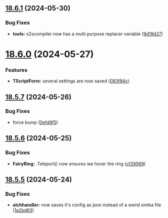 ## [18.6.1](https://github.com/Torwent/WaspLib/compare/v18.6.0...v18.6.1) (2024-05-30)


### Bug Fixes

* **tools:** s2scompiler now has a multi purpose replacer variable ([9d19d27](https://github.com/Torwent/WaspLib/commit/9d19d2734873c27fd284e975e0284de156ba5b5a))



# [18.6.0](https://github.com/Torwent/WaspLib/compare/v18.5.7...v18.6.0) (2024-05-27)


### Features

* **TScriptForm:** several settings are now saved ([083f84c](https://github.com/Torwent/WaspLib/commit/083f84c808cc5d43149b3810a0d4db1b684875d8))



## [18.5.7](https://github.com/Torwent/WaspLib/compare/v18.5.6...v18.5.7) (2024-05-26)


### Bug Fixes

* force bump ([0efd9f5](https://github.com/Torwent/WaspLib/commit/0efd9f5f31e33caf7fa3fb8b520ffbb0e4196f3f))



## [18.5.6](https://github.com/Torwent/WaspLib/compare/v18.5.5...v18.5.6) (2024-05-25)


### Bug Fixes

* **FairyRing:** .Teleport() now ensures we hover the ring ([cf29569](https://github.com/Torwent/WaspLib/commit/cf29569790bfbbc0d123381e75df664e88a11cd9))



## [18.5.5](https://github.com/Torwent/WaspLib/compare/v18.5.4...v18.5.5) (2024-05-24)


### Bug Fixes

* **alchhandler:** now saves it's config as json instead of a weird simba file ([1a2bd63](https://github.com/Torwent/WaspLib/commit/1a2bd63a80fe8a66b58726ba3ca4f6f901ab8e81))




